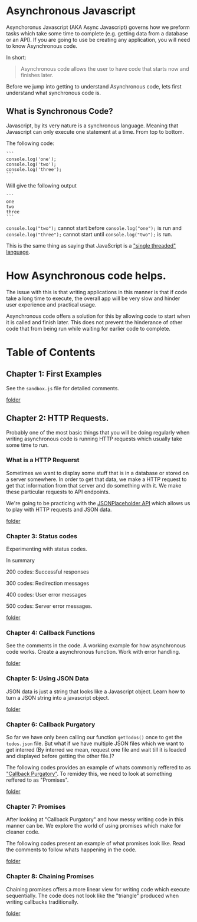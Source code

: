 # Asynchronous Javascript

Asynchoronus Javascript (AKA Async Javascript) governs how we preform tasks which take some time to complete (e.g. getting data from a database or an API). If you are going to use be creating any application, you will need to know Asynchronous code.

In short:

> Asynchronous code allows the user to have code that starts now and finishes later.

Before we jump into getting to understand Asynchronous code, lets first understand what synchronous code is.

## What is Synchronous Code?

Javascript, by its very nature is a synchronous language. Meaning that Javascript can only execute one statement at a time. From top to bottom.

The following code:

    ```
    console.log('one');
    console.log('two');
    console.log('three');
    ```

Will give the following output

    ```
    one
    two
    three
    ```

`console.log("two");` cannot start before `console.log("one");` is run and `console.log("three");` cannot start until `console.log("two");` is run.

This is the same thing as saying that JavaScript is a ["single threaded" language](https://www.collinsdictionary.com/us/dictionary/english/single-thread).

# How Asynchronous code helps.

The issue with this is that writing applications in this manner is that if code take a long time to execute, the overall app will be very slow and hinder user experience and practical usage.

Asynchronous code offers a solution for this by allowing code to start when it is called and finish later. This does not prevent the hinderance of other code that from being run while waiting for earlier code to complete.

# Table of Contents

## Chapter 1: First Examples

See the `sandbox.js` file for detailed comments.

[folder](https://github.com/benyamindsmith/LearningJS/tree/main/AsyncAwait/Chapter_1)

## Chapter 2: HTTP Requests.

Probably one of the most basic things that you will be doing regularly when writing asynchronous code is running HTTP requests which usually take some time to run.

### What is a HTTP Requerst

Sometimes we want to display some stuff that is in a database or stored on a server somewhere. In order to get that data, we make a HTTP request to get that information from that server and do something with it. We make these particular requests to API endpoints.

We're going to be practicing with the [JSONPlaceholder API](https://jsonplaceholder.typicode.com) which allows us to play with HTTP requests and JSON data.

[folder](https://github.com/benyamindsmith/LearningJS/tree/main/AsyncAwait/Chapter_2)

### Chapter 3: Status codes

Experimenting with status codes.

In summary

200 codes: Successful responses

300 codes: Redirection messages

400 codes: User error messages

500 codes: Server error messages.

[folder](https://github.com/benyamindsmith/LearningJS/tree/main/AsyncAwait/Chapter_3)

### Chapter 4: Callback Functions

See the comments in the code. A working example for how asynchronous code works. Create a asynchronous function. Work with error handling.

[folder](https://github.com/benyamindsmith/LearningJS/tree/main/AsyncAwait/Chapter_4)

### Chapter 5: Using JSON Data

JSON data is just a string that looks like a Javascript object. Learn how to turn a JSON string into a javascript object.

[folder](https://github.com/benyamindsmith/LearningJS/tree/main/AsyncAwait/Chapter_5)

### Chapter 6: Callback Purgatory

So far we have only been calling our function `getTodos()` once to get the `todos.json` file. But what if we have multiple JSON files which we want to get interred (By interred we mean, request one file and wait till it is loaded and displayed before getting the other file.)?

The following codes provides an example of whats commonly reffered to as ["Callback Purgatory"](http://callbackhell.com). To remidey this, we need to look at something reffered to as "Promises".

[folder](https://github.com/benyamindsmith/LearningJS/tree/main/AsyncAwait/Chapter_6)

### Chapter 7: Promises

After looking at "Callback Purgatory" and how messy writing code in this manner can be. We explore the world of using promises which make for cleaner code.

The following codes present an example of what promises look like. Read the comments to follow whats happening in the code.

[folder](https://github.com/benyamindsmith/LearningJS/tree/main/AsyncAwait/Chapter_7)

### Chapter 8: Chaining Promises

Chaining promises offers a more linear view for writing code which execute sequentially. The code does not look like the "triangle" produced when writing callbacks traditionally.

[folder](https://github.com/benyamindsmith/LearningJS/tree/main/AsyncAwait/Chapter_8)
